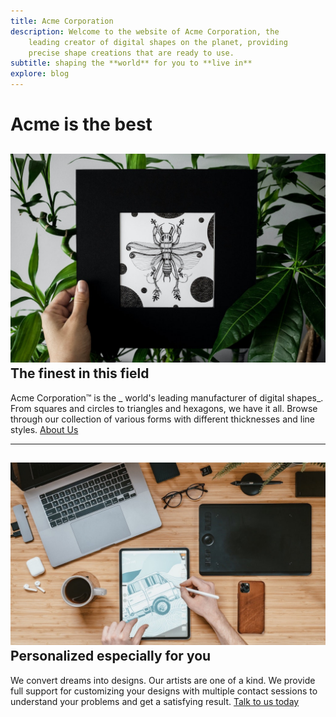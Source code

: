 ```yaml
---
title: Acme Corporation
description: Welcome to the website of Acme Corporation, the
    leading creator of digital shapes on the planet, providing
    precise shape creations that are ready to use.
subtitle: shaping the **world** for you to **live in**
explore: blog
---
```

Acme is the **best**
==================
![about us](about.jpg)
The finest in this field
------------------------
Acme Corporation&trade; is the _ world's leading manufacturer
of digital shapes_. From squares and circles to triangles and
hexagons, we have it all. Browse through our collection of various
forms with different thicknesses and line styles.
[About Us](./about)
* * *
![contact us](contact.jpg)
Personalized especially for you
-------------------------------
We convert dreams into designs. Our artists are one of a kind.
We provide full support for customizing your designs with multiple contact
sessions to understand your problems and get a satisfying result.
[Talk to us today](./contact) 
